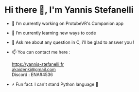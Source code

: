 # Hi there 👋, I'm Yannis Stefanelli

- 🔭 I’m currently working on ProtubeVR's Companion app
- 🌱 I’m currently learning new ways to code
- 💬 Ask me about any question in C, i'll be glad to answer you !
- 📫 You can contact me here : <br/><br/>
  https://yannis-stefanelli.fr <br/>
  akaidenki@gmail.com <br/>
  Discord : ENA#4536 <br/>
  

- ⚡ Fun fact: I can't stand Python language 🙈

